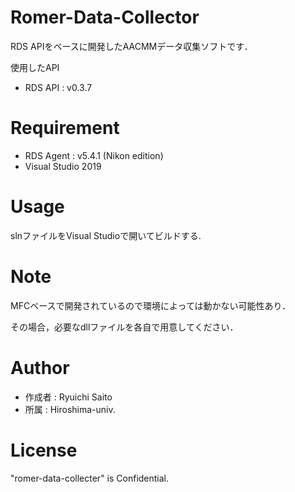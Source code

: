 # Romer-Data-Collector

RDS APIをベースに開発したAACMMデータ収集ソフトです．

使用したAPI
* RDS API : v0.3.7 


# Requirement
 
* RDS Agent : v5.4.1 (Nikon edition)
* Visual Studio 2019


# Usage

slnファイルをVisual Studioで開いてビルドする.


# Note
 
MFCベースで開発されているので環境によっては動かない可能性あり．

その場合，必要なdllファイルを各自で用意してください．
 
# Author

* 作成者 : Ryuichi Saito
* 所属   : Hiroshima-univ. 


# License

"romer-data-collecter" is Confidential.
